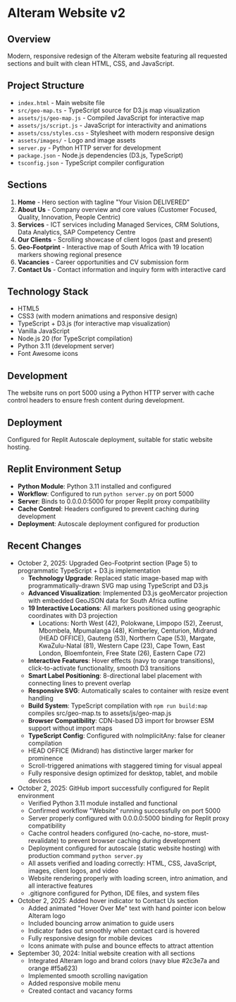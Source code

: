 # Alteram Website v2

## Overview
Modern, responsive redesign of the Alteram website featuring all requested sections and built with clean HTML, CSS, and JavaScript.

## Project Structure
- `index.html` - Main website file
- `src/geo-map.ts` - TypeScript source for D3.js map visualization
- `assets/js/geo-map.js` - Compiled JavaScript for interactive map
- `assets/js/script.js` - JavaScript for interactivity and animations
- `assets/css/styles.css` - Stylesheet with modern responsive design
- `assets/images/` - Logo and image assets
- `server.py` - Python HTTP server for development
- `package.json` - Node.js dependencies (D3.js, TypeScript)
- `tsconfig.json` - TypeScript compiler configuration

## Sections
1. **Home** - Hero section with tagline "Your Vision DELIVERED"
2. **About Us** - Company overview and core values (Customer Focused, Quality, Innovation, People Centric)
3. **Services** - ICT services including Managed Services, CRM Solutions, Data Analytics, SAP Competency Centre
4. **Our Clients** - Scrolling showcase of client logos (past and present)
5. **Geo-Footprint** - Interactive map of South Africa with 19 location markers showing regional presence
6. **Vacancies** - Career opportunities and CV submission form
7. **Contact Us** - Contact information and inquiry form with interactive card

## Technology Stack
- HTML5
- CSS3 (with modern animations and responsive design)
- TypeScript + D3.js (for interactive map visualization)
- Vanilla JavaScript
- Node.js 20 (for TypeScript compilation)
- Python 3.11 (development server)
- Font Awesome icons

## Development
The website runs on port 5000 using a Python HTTP server with cache control headers to ensure fresh content during development.

## Deployment
Configured for Replit Autoscale deployment, suitable for static website hosting.

## Replit Environment Setup
- **Python Module**: Python 3.11 installed and configured
- **Workflow**: Configured to run `python server.py` on port 5000
- **Server**: Binds to 0.0.0.0:5000 for proper Replit proxy compatibility
- **Cache Control**: Headers configured to prevent caching during development
- **Deployment**: Autoscale deployment configured for production

## Recent Changes
- October 2, 2025: Upgraded Geo-Footprint section (Page 5) to programmatic TypeScript + D3.js implementation
  - **Technology Upgrade**: Replaced static image-based map with programmatically-drawn SVG map using TypeScript and D3.js
  - **Advanced Visualization**: Implemented D3.js geoMercator projection with embedded GeoJSON data for South Africa outline
  - **19 Interactive Locations**: All markers positioned using geographic coordinates with D3 projection
    - Locations: North West (42), Polokwane, Limpopo (52), Zeerust, Mbombela, Mpumalanga (48), Kimberley, Centurion, Midrand (HEAD OFFICE), Gauteng (53), Northern Cape (53), Margate, KwaZulu-Natal (81), Western Cape (23), Cape Town, East London, Bloemfontein, Free State (26), Eastern Cape (72)
  - **Interactive Features**: Hover effects (navy to orange transitions), click-to-activate functionality, smooth D3 transitions
  - **Smart Label Positioning**: 8-directional label placement with connecting lines to prevent overlap
  - **Responsive SVG**: Automatically scales to container with resize event handling
  - **Build System**: TypeScript compilation with `npm run build:map` compiles src/geo-map.ts to assets/js/geo-map.js
  - **Browser Compatibility**: CDN-based D3 import for browser ESM support without import maps
  - **TypeScript Config**: Configured with noImplicitAny: false for cleaner compilation
  - HEAD OFFICE (Midrand) has distinctive larger marker for prominence
  - Scroll-triggered animations with staggered timing for visual appeal
  - Fully responsive design optimized for desktop, tablet, and mobile devices
- October 2, 2025: GitHub import successfully configured for Replit environment
  - Verified Python 3.11 module installed and functional
  - Confirmed workflow "Website" running successfully on port 5000
  - Server properly configured with 0.0.0.0:5000 binding for Replit proxy compatibility
  - Cache control headers configured (no-cache, no-store, must-revalidate) to prevent browser caching during development
  - Deployment configured for autoscale (static website hosting) with production command `python server.py`
  - All assets verified and loading correctly: HTML, CSS, JavaScript, images, client logos, and video
  - Website rendering properly with loading screen, intro animation, and all interactive features
  - .gitignore configured for Python, IDE files, and system files
- October 2, 2025: Added hover indicator to Contact Us section
  - Added animated "Hover Over Me" text with hand pointer icon below Alteram logo
  - Included bouncing arrow animation to guide users
  - Indicator fades out smoothly when contact card is hovered
  - Fully responsive design for mobile devices
  - Icons animate with pulse and bounce effects to attract attention
- September 30, 2024: Initial website creation with all sections
  - Integrated Alteram logo and brand colors (navy blue #2c3e7a and orange #f5a623)
  - Implemented smooth scrolling navigation
  - Added responsive mobile menu
  - Created contact and vacancy forms
